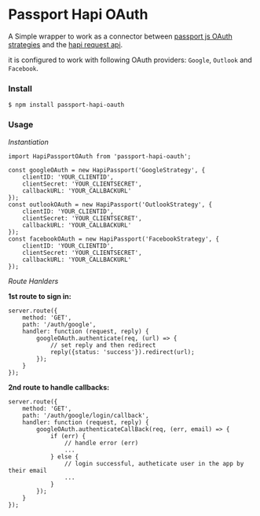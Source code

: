 Passport Hapi OAuth
===================

A Simple wrapper to work as a connector between [passport js OAuth strategies](http://www.passportjs.org/) and the [hapi request api](https://hapijs.com/api).

it is configured to work with following OAuth providers: `Google`, `Outlook` and `Facebook`.



### Install

```
$ npm install passport-hapi-oauth
```

### Usage

*Instantiation*
```
import HapiPassportOAuth from 'passport-hapi-oauth';

const googleOAuth = new HapiPassport('GoogleStrategy', {
	clientID: 'YOUR_CLIENTID',
	clientSecret: 'YOUR_CLIENTSECRET',
	callbackURL: 'YOUR_CALLBACKURL'
});
const outlookOAuth = new HapiPassport('OutlookStrategy', {
	clientID: 'YOUR_CLIENTID',
	clientSecret: 'YOUR_CLIENTSECRET',
	callbackURL: 'YOUR_CALLBACKURL'
});
const facebookOAuth = new HapiPassport('FacebookStrategy', {
	clientID: 'YOUR_CLIENTID',
	clientSecret: 'YOUR_CLIENTSECRET',
	callbackURL: 'YOUR_CALLBACKURL'
});

```

*Route Hanlders*

**1st route to sign in:**
```
server.route({
    method: 'GET',
    path: '/auth/google',
    handler: function (request, reply) {
        googleOAuth.authenticate(req, (url) => {
			// set reply and then redirect
			reply({status: 'success'}).redirect(url);
        });
    }
});
```
**2nd route to handle callbacks:**
```
server.route({
    method: 'GET',
    path: '/auth/google/login/callback',
    handler: function (request, reply) {
        googleOAuth.authenticateCallBack(req, (err, email) => {
            if (err) {
				// handle error (err)
				...                                            
            } else {
				// login successful, autheticate user in the app by their email
				...
			}				         
        }); 
    }
});
```

